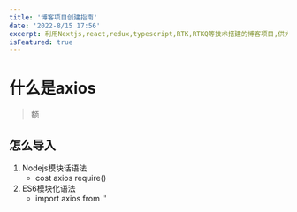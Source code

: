 ```yaml
---
title: '博客项目创建指南'
date: '2022-8/15 17:56'
excerpt: 利用Nextjs,react,redux,typescript,RTK,RTKQ等技术搭建的博客项目,供大家参考指正
isFeatured: true
---
```


# 什么是axios

> 额



## 怎么导入

1. Nodejs模块话语法
   - cost axios require()
2. ES6模块化语法
   - import axios from ''